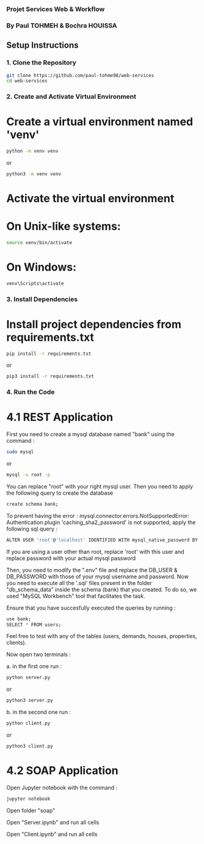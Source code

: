 ###	Projet Services Web & Workflow	###
### By Paul TOHMEH & Bochra HOUISSA

## Setup Instructions

### 1. Clone the Repository
```bash
git clone https://github.com/paul-tohme98/web-services
cd web-services
```

### 2. Create and Activate Virtual Environment
# Create a virtual environment named 'venv'
```bash 
python -m venv venv
```

or

```bash
python3 -m venv venv
```

# Activate the virtual environment
# On Unix-like systems:
```bash
source venv/bin/activate
```

# On Windows:
```bash
venv\Scripts\activate
```

### 3. Install Dependencies
# Install project dependencies from requirements.txt
```bash
pip install -r requirements.txt
```
or

```bash
pip3 install -r requirements.txt
```

### 4. Run the Code
# 4.1 REST Application
First you need to create a  mysql database named "bank" using the command : 
```bash
sudo mysql
```
or
```bash
mysql -u root -p
```
You can replace "root" with your right mysql user.
Then you need to apply the following query to create the database 
```bash
create schema bank;
```
To prevent having the error : mysql.connector.errors.NotSupportedError: Authentication plugin 'caching_sha2_password' is not supported, apply the following sql query : 
```bash
ALTER USER 'root'@'localhost' IDENTIFIED WITH mysql_native_password BY 'password';
```
If you are using a user other than root, replace 'root' with this user and replace password with your actual mysql password

Then, you need to modify the ".env" file and replace the DB_USER & DB_PASSWORD with those of your mysql username and password.
Now you need to execute all the '.sql' files present in the folder "db_schema_data" inside the schema (bank) that you created. To do so, we used "MySQL Workbench" tool that facilitates the task.

Ensure that you have succesfully executed the queries by running : 
```bash
use bank;
SELECT * FROM users;
```
Feel free to test with any of the tables (users, demands, houses, properties, clients).

Now open two terminals : 

a. in the first one run : 
```bash
python server.py
```

or

```bash
python3 server.py
```

b. in the second one run : 
```bash
python client.py
```

or

```bash
python3 client.py
```
# 4.2 SOAP Application
Open Jupyter notebook with the command : 
```bash
jupyter notebook
```
Open folder "soap"

Open "Server.ipynb" and run all cells

Open "Client.ipynb" and run all cells

